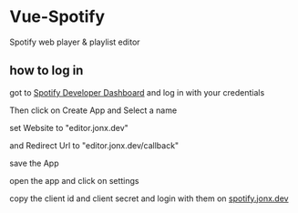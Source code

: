 # Vue-Spotify

Spotify web player & playlist editor

## how to log in

got to [Spotify Developer Dashboard](https://developer.spotify.com/dashboard) and log in with your credentials


Then click on Create App and Select a name

set Website to "editor.jonx.dev"

and Redirect Url to "editor.jonx.dev/callback"


save the App

open the app and click on settings

copy the client id and client secret and login with them on [spotify.jonx.dev](spotify.jonx.dev)
